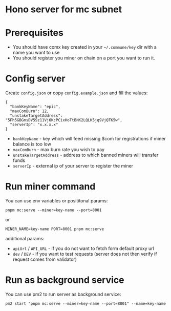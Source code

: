 # Hono server for mc subnet

# Prerequisites
- You should have comx key created in your `~/.commune/key` dir with a name you want to use
- You should register you miner on chain on a port you want to run it.

# Config server
Create `config.json` or copy `config.example.json` and fill the values:

```
{
  "bankKeyName": "epic",
  "maxComBurn": 12,
  "unstakeTargetAddress": "5Fh5GBGmsDV5Sz11Vj6KcPCixHoTtBNK2LQLK5jq9VjQTK5w",
  "serverIp": "x.x.x.x"
}
```

- `bankKeyName` - key which will feed missing $com for registrations if miner balance is too low
- `maxComBurn` - max burn rate you wish to pay
- `unstakeTargetAddress` - address to which banned miners will transfer funds
- `serverIp` - external ip of your server to register the miner

# Run miner command
You can use env variables or posititonal params:

`pnpm mc:serve --miner=key-name --port=8001`

or

`MINER_NAME=key-name PORT=8001 pnpm mc:serve`

additional params:
- `apiUrl` / `API_URL` - if you do not want to fetch form default proxy url
- `dev` / `DEV` - if you want to test requests (server does not then verify if request comes from validator)


# Run as background service

You can use pm2 to run server as background service:

`pm2 start "pnpm mc:serve --miner=key-name --port=8001" --name=key-name`